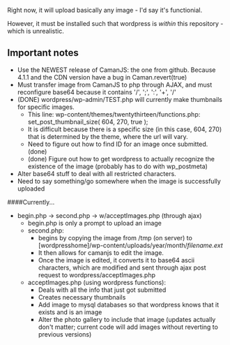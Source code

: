 Right now, it will upload basically any image - I'd say it's functionial.

However, it must be installed such that wordpress is _within_ this repository - which is unrealistic.

## Important notes
+ Use the NEWEST release of CamanJS: the one from github.  Because 4.1.1 and the CDN version have a bug in Caman.revert(true)
+ Must transfer image from CamanJS to php through AJAX, and must reconfigure base64 because it contains '/', ';', ':', '+', '/'
+ (DONE) wordpress/wp-admin/TEST.php will currently make thumbnails for specific images.
  - This line: wp-content/themes/twentythirteen/functions.php: set\_post\_thumbnail\_size( 604, 270, true );
  - It is difficult because there is a specific size (in this case, 604, 270) that is determined by the theme, where the url will vary.
  - Need to figure out how to find ID for an image once submitted. (done)
  - (done) Figure out how to get wordpress to actually recognize the existence of the image (probably has to do with wp\_postmeta)
+ Alter base64 stuff to deal with all restricted characters.
+ Need to say something/go somewhere when the image is successfully uploaded

####Currently...
+ begin.php -> second.php -> w/acceptImages.php (through ajax)
  - begin.php is only a prompt to upload an image
  - second.php:
    + begins by copying the image from /tmp (on server) to [wordpresshome]/wp-content/uploads/year/month/_filename.ext_
    + It then allows for camanjs to edit the image.
    + Once the image is edited, it converts it to base64 ascii characters, which are modified and sent through ajax post request to wordpress/acceptImages.php
  - acceptImages.php (using wordpress functions):
    + Deals with all the info that just got submitted
    + Creates necessary thumbnails
    + Add image to mysql databases so that wordpress knows that it exists and is an image
    + Alter the photo gallery to include that image (updates actually don't matter; current code will add images without reverting to previous versions)
